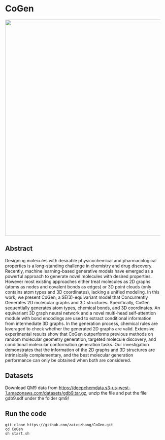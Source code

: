 # CoGen
<div align=center><img src="https://github.com/zaixizhang/CoGen/blob/main/flow generation.png" width="700"/></div>

## Abstract   
Designing molecules with desirable physicochemical and pharmacological properties is a long-standing challenge in chemistry
and drug discovery. Recently, machine learning-based generative models have emerged as a powerful approach to generate
novel molecules with desired properties. However most existing approaches either treat molecules as 2D graphs (atoms as
nodes and covalent bonds as edges) or 3D point clouds (only contains atom types and 3D coordinates), lacking a unified
modeling. In this work, we present CoGen, a SE(3)-equivariant model that Concurrently Generates 2D molecular graphs and
3D structures. Specifically, CoGen sequentially generates atom types, chemical bonds, and 3D coordinates. An equivariant
3D graph neural network and a novel multi-head self-attention module with bond encodings are used to extract conditional
information from intermediate 3D graphs. In the generation process, chemical rules are leveraged to check whether the
generated 2D graphs are valid. Extensive experimental results show that CoGen outperforms previous methods on random
molecular geometry generation, targeted molecule discovery, and conditional molecular conformation generation tasks. Our
investigation demonstrates that the information of the 2D graphs and 3D structures are intrinsically complementary, and the
best molecular generation performance can only be obtained when both are considered.

## Datasets
Download QM9 data from https://deepchemdata.s3-us-west-1.amazonaws.com/datasets/gdb9.tar.gz, unzip the file and put the file gdb9.sdf under the folder qm9/

## Run the code  
```
git clone https://github.com/zaixizhang/CoGen.git
cd CoGen
sh start.sh 
```
